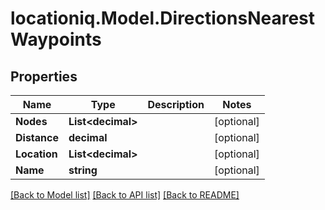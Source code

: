
# locationiq.Model.DirectionsNearestWaypoints

## Properties

Name | Type | Description | Notes
------------ | ------------- | ------------- | -------------
**Nodes** | **List&lt;decimal&gt;** |  | [optional] 
**Distance** | **decimal** |  | [optional] 
**Location** | **List&lt;decimal&gt;** |  | [optional] 
**Name** | **string** |  | [optional] 

[[Back to Model list]](../README.md#documentation-for-models)
[[Back to API list]](../README.md#documentation-for-api-endpoints)
[[Back to README]](../README.md)

